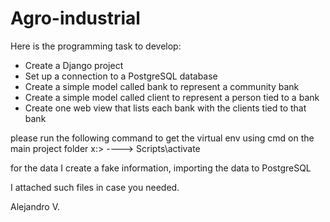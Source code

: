 # Agro-industrial
Here is the programming task to develop:
- Create a Django project
- Set up a connection to a PostgreSQL database
- Create a simple model called bank to represent a community bank
- Create a simple model called client to represent a person tied to a bank
- Create one web view that lists each bank with the clients tied to that bank


please run the following command to get the virtual env using cmd on the main project folder
x:> ----> Scripts\activate


for the data I create a fake information, importing the data to PostgreSQL 

I attached such files in case you needed.

Alejandro V.
